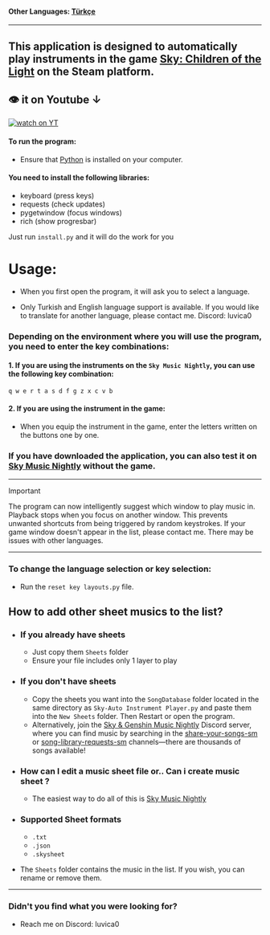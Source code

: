 #### Other Languages: [Türkçe](https://github.com/MERT-CKR/Sky-Instrument-Player/blob/main/README-TR.md)

---
## This application is designed to automatically play instruments in the game [Sky: Children of the Light](https://store.steampowered.com/app/2325290/Sky_Children_of_the_Light/) on the Steam platform.

## 👁 it on Youtube ↓
[![watch on YT](https://i3.ytimg.com/vi/ZUfYclM6AHA/maxresdefault.jpg)](https://www.youtube.com/watch?v=ZUfYclM6AHA)



#### To run the program:
* Ensure that [Python](https://www.python.org) is installed on your computer.
#### You need to install the following libraries:
* keyboard (press keys)
* requests (check updates)
* pygetwindow (focus windows)
* rich (show progresbar)

Just run `install.py` and it will do the work for you

# Usage:

- When you first open the program, it will ask you to select a language.

- Only Turkish and English language support is available. If you would like to translate for another language, please contact me. Discord: luvica0

### Depending on the environment where you will use the program, you need to enter the key combinations:

#### 1. If you are using the instruments on the `Sky Music Nightly`, you can use the following key combination:
`
q w e r t a s d f g z x c v b
`

#### 2. If you are using the instrument in the game:
* When you equip the instrument in the game, enter the letters written on the buttons one by one. 


### If you have downloaded the application, you can also test it on [Sky Music Nightly](https://specy.github.io/skyMusic/) without the game.


---

> [!IMPORTANT]
> The program can now intelligently suggest which window to play music in. Playback stops when you focus on another window. This prevents unwanted shortcuts from being triggered by random keystrokes. If your game window doesn't appear in the list, please contact me. There may be issues with other languages.

---
### To change the language selection or key selection:
* Run the `reset key layouts.py` file.



## How to add other sheet musics to the list?

* ### If you already have sheets 
    * Just copy them `Sheets` folder
    * Ensure your file includes only 1 layer to play


* ### If you don't have sheets
    * Copy the sheets you want into the `SongDatabase` folder located in the same directory as `Sky-Auto Instrument Player.py` and paste them into the `New Sheets` folder. Then Restart or open the program.
    * Alternatively, join the [Sky & Genshin Music Nightly](https://discord.gg/Arsf65YYHq) Discord server, where you can find music by searching in the [share-your-songs-sm](https://discordapp.com/channels/706253814910550118/706508410329235526) or [song-library-requests-sm](https://discordapp.com/channels/706253814910550118/730884082258673715) channels—there are thousands of songs available!


* ### How can I edit a music sheet file or.. Can i create music sheet ?
    * The easiest way to do all of this is [Sky Music Nightly](https://specy.github.io/skyMusic)

* ### Supported Sheet formats
    * `.txt`
    * `.json`
    * `.skysheet`
    


* The `Sheets` folder contains the music in the list. If you wish, you can rename or remove them.


---
### Didn't you find what you were looking for?
* Reach me on Discord: luvica0






